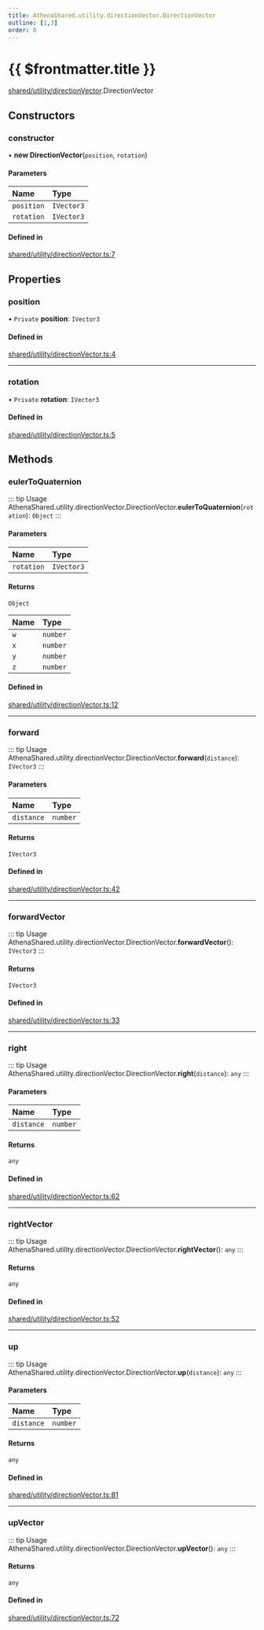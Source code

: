 ```yaml
---
title: AthenaShared.utility.directionVector.DirectionVector
outline: [1,3]
order: 0
---
```


# {{ $frontmatter.title }}


[shared/utility/directionVector](../modules/shared_utility_directionVector.md).DirectionVector

## Constructors

### constructor

• **new DirectionVector**(`position`, `rotation`)

#### Parameters

| Name | Type |
| :------ | :------ |
| `position` | `IVector3` |
| `rotation` | `IVector3` |

#### Defined in

[shared/utility/directionVector.ts:7](https://github.com/Stuyk/altv-athena/blob/2435881/src/core/shared/utility/directionVector.ts#L7)

## Properties

### position

• `Private` **position**: `IVector3`

#### Defined in

[shared/utility/directionVector.ts:4](https://github.com/Stuyk/altv-athena/blob/2435881/src/core/shared/utility/directionVector.ts#L4)

___

### rotation

• `Private` **rotation**: `IVector3`

#### Defined in

[shared/utility/directionVector.ts:5](https://github.com/Stuyk/altv-athena/blob/2435881/src/core/shared/utility/directionVector.ts#L5)

## Methods

### eulerToQuaternion

::: tip Usage
AthenaShared.utility.directionVector.DirectionVector.**eulerToQuaternion**(`rotation`): `Object`
:::

#### Parameters

| Name | Type |
| :------ | :------ |
| `rotation` | `IVector3` |

#### Returns

`Object`

| Name | Type |
| :------ | :------ |
| `w` | `number` |
| `x` | `number` |
| `y` | `number` |
| `z` | `number` |

#### Defined in

[shared/utility/directionVector.ts:12](https://github.com/Stuyk/altv-athena/blob/2435881/src/core/shared/utility/directionVector.ts#L12)

___

### forward

::: tip Usage
AthenaShared.utility.directionVector.DirectionVector.**forward**(`distance`): `IVector3`
:::

#### Parameters

| Name | Type |
| :------ | :------ |
| `distance` | `number` |

#### Returns

`IVector3`

#### Defined in

[shared/utility/directionVector.ts:42](https://github.com/Stuyk/altv-athena/blob/2435881/src/core/shared/utility/directionVector.ts#L42)

___

### forwardVector

::: tip Usage
AthenaShared.utility.directionVector.DirectionVector.**forwardVector**(): `IVector3`
:::

#### Returns

`IVector3`

#### Defined in

[shared/utility/directionVector.ts:33](https://github.com/Stuyk/altv-athena/blob/2435881/src/core/shared/utility/directionVector.ts#L33)

___

### right

::: tip Usage
AthenaShared.utility.directionVector.DirectionVector.**right**(`distance`): `any`
:::

#### Parameters

| Name | Type |
| :------ | :------ |
| `distance` | `number` |

#### Returns

`any`

#### Defined in

[shared/utility/directionVector.ts:62](https://github.com/Stuyk/altv-athena/blob/2435881/src/core/shared/utility/directionVector.ts#L62)

___

### rightVector

::: tip Usage
AthenaShared.utility.directionVector.DirectionVector.**rightVector**(): `any`
:::

#### Returns

`any`

#### Defined in

[shared/utility/directionVector.ts:52](https://github.com/Stuyk/altv-athena/blob/2435881/src/core/shared/utility/directionVector.ts#L52)

___

### up

::: tip Usage
AthenaShared.utility.directionVector.DirectionVector.**up**(`distance`): `any`
:::

#### Parameters

| Name | Type |
| :------ | :------ |
| `distance` | `number` |

#### Returns

`any`

#### Defined in

[shared/utility/directionVector.ts:81](https://github.com/Stuyk/altv-athena/blob/2435881/src/core/shared/utility/directionVector.ts#L81)

___

### upVector

::: tip Usage
AthenaShared.utility.directionVector.DirectionVector.**upVector**(): `any`
:::

#### Returns

`any`

#### Defined in

[shared/utility/directionVector.ts:72](https://github.com/Stuyk/altv-athena/blob/2435881/src/core/shared/utility/directionVector.ts#L72)
